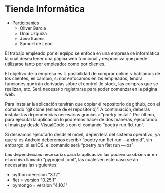 # Tienda Informática

* Participantes
  - Oliver Garcia
  - Unai Uzquiza
  - Jose Bueno
  - Samuel de Leon

El trabajo empleado por el equipo se enfoca en una empresa de informática la cual desea tener una página web funcional y responsiva que puede utilizarse tanto por empleados como por clientes. 

El objetivo de la empresa es la posibilidad de comprar online si hablamos de los clientes, en cambio, si nos enfocamos en los empleados, tendrá funciones que irán derivadas sobre el control de stock, las compras que se realizan, etc. Será necesario registrarse para poder comenzar en la página web.

Para instalar la aplicación tendrán que copiar el repositorio de github, con el comando “git clone (enlace de el repositorio)”. A continuación, deberás instalar las dependencias necesarias gracias a “poetry install”. Por último, para ejecutar la aplicación lo podremos hacer de dos maneras, ejecutando el main.py desde VisualCode o con el comando “poetry run flet run”.

Si deseamos ejecutarlo desde el móvil, dependerá del sistema operativo, ya que si es Android deberemos escribir “poetry run flet run —android”, sin embargo, si es IOS, el comando será “poetry run flet run —ios”.

Las dependencias necesarias para la aplicación las podremos observar en el archivo llamado “pyproject.toml”, las cuales en este caso serán necesarias las siguientes:

- python = version "3.12" 
- flet = version "0.25.1"
- pymongo = version "4.10.1"
